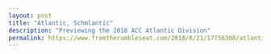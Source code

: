 ```yaml
---
layout: post
title: "Atlantic, Schmlantic"
description: "Previewing the 2018 ACC Atlantic Division"
permalink: https://www.fromtherumbleseat.com/2018/8/21/17756308/atlantic-schmlantic-2018-acc-atlantic-preview
---
```

